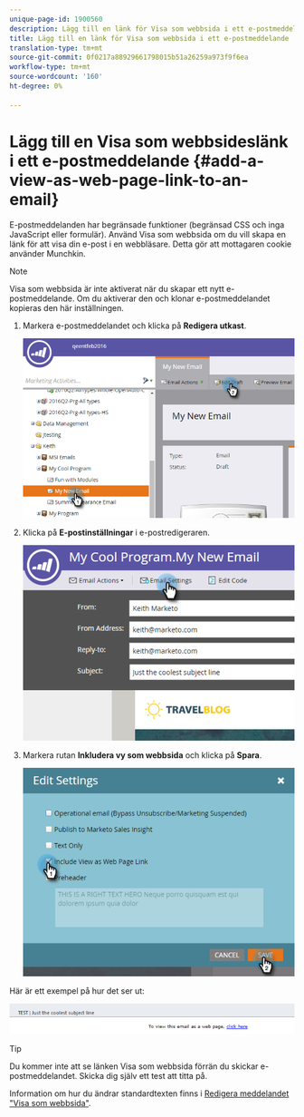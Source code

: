 ```yaml
---
unique-page-id: 1900560
description: Lägg till en länk för Visa som webbsida i ett e-postmeddelande - Marketo Docs - Produktdokumentation
title: Lägg till en länk för Visa som webbsida i ett e-postmeddelande
translation-type: tm+mt
source-git-commit: 0f0217a88929661798015b51a26259a973f9f6ea
workflow-type: tm+mt
source-wordcount: '160'
ht-degree: 0%

---
```



# Lägg till en Visa som webbsideslänk i ett e-postmeddelande {#add-a-view-as-web-page-link-to-an-email}

E-postmeddelanden har begränsade funktioner (begränsad CSS och inga JavaScript eller formulär). Använd Visa som webbsida om du vill skapa en länk för att visa din e-post i en webbläsare. Detta gör att mottagaren cookie använder Munchkin.

>[!NOTE]
>
>Visa som webbsida är inte aktiverat när du skapar ett nytt e-postmeddelande. Om du aktiverar den och klonar e-postmeddelandet kopieras den här inställningen.

1. Markera e-postmeddelandet och klicka på **Redigera utkast**.

   ![](assets/one-5.png)

1. Klicka på **E-postinställningar** i e-postredigeraren.

   ![](assets/two-5.png)

1. Markera rutan **Inkludera vy som webbsida** och klicka på **Spara**.

   ![](assets/three-4.png)

Här är ett exempel på hur det ser ut:

![](assets/four-3.png)

>[!TIP]
>
>Du kommer inte att se länken Visa som webbsida förrän du skickar e-postmeddelandet. Skicka dig själv ett test att titta på.

Information om hur du ändrar standardtexten finns i [Redigera meddelandet &quot;Visa som webbsida&quot;](/help/marketo/product-docs/administration/email-setup/edit-the-view-as-web-page-message.md).
